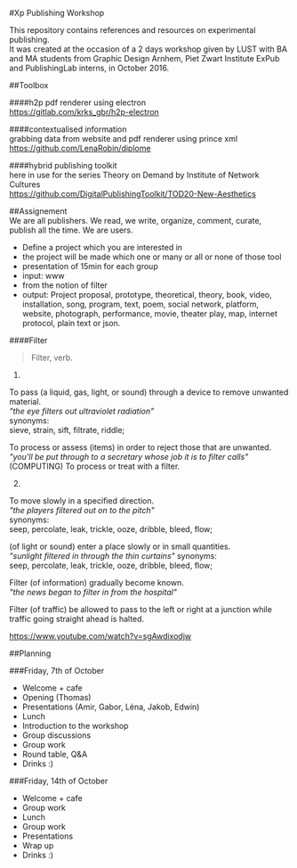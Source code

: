 #Xp Publishing Workshop

This repository contains references and resources on experimental publishing.  
It was created at the occasion of a 2 days workshop given by LUST with BA and MA students from Graphic Design Arnhem, Piet Zwart Institute ExPub and PublishingLab interns, in October 2016.

##Toolbox  

####h2p
pdf renderer using electron  
https://gitlab.com/krks_gbr/h2p-electron

####contextualised information  
grabbing data from website and pdf renderer using prince xml  
https://github.com/LenaRobin/diplome

####hybrid publishing toolkit  
here in use for the series Theory on Demand by Institute of Network Cultures  
https://github.com/DigitalPublishingToolkit/TOD20-New-Aesthetics

##Assignement  
We are all publishers. We read, we write, organize, comment, curate, publish all the time. We are users.    
* Define a project which you are interested in  
* the project will be made which one or many or all or none of those tool  
* presentation of 15min for each group  
* input: www  
* from the notion of filter  
* output: Project proposal, prototype, theoretical, theory, book, video, installation, song, program, text, poem, social network, platform, website, photograph, performance, movie, theater play, map, internet protocol, plain text or json.    

####Filter
 > Filter, verb.  
   
1.  
To pass (a liquid, gas, light, or sound) through a device to remove unwanted material.  
*"the eye filters out ultraviolet radiation"*  
synonyms:  
sieve, strain, sift, filtrate, riddle;  
  
To process or assess (items) in order to reject those that are unwanted.  
*"you'll be put through to a secretary whose job it is to filter calls"*  
(COMPUTING) To process or treat with a filter.  
   
2.  
To move slowly in a specified direction.  
*"the players filtered out on to the pitch"*  
synonyms:  
seep, percolate, leak, trickle, ooze, dribble, bleed, flow;  
  
(of light or sound) enter a place slowly or in small quantities.  
*"sunlight filtered in through the thin curtains"*
synonyms:  
seep, percolate, leak, trickle, ooze, dribble, bleed, flow; 
  
Filter (of information) gradually become known.  
*"the news began to filter in from the hospital"*  
  
Filter (of traffic) be allowed to pass to the left or right at a junction while traffic going straight ahead is halted.



https://www.youtube.com/watch?v=sgAwdixodjw  

##Planning

###Friday, 7th of October
* Welcome + cafe  
* Opening (Thomas)  
* Presentations (Amir, Gabor, Léna, Jakob, Edwin)  
* Lunch   
* Introduction to the workshop  
* Group discussions
* Group work  
* Round table, Q&A
* Drinks :)    

###Friday, 14th of October  
* Welcome + cafe  
* Group work    
* Lunch    
* Group work  
* Presentations  
* Wrap up    
* Drinks :) 
